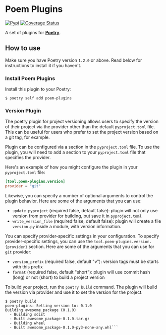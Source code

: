 # Poem Plugins

[![Pypi](https://img.shields.io/pypi/v/poem-plugins?color=%2334D058&label=pypi%20package)](https://pypi.org/project/poem-plugins)
[![Coverage Status](https://coveralls.io/repos/github/Alviner/poem-plugins/badge.svg?branch=main)](https://coveralls.io/github/Alviner/poem-plugins?branch=main)

A set of plugins for [**Poetry**](https://python-poetry.org/).

## How to use
Make sure you have Poetry version `1.2.0` or above. Read below for instructions to install it if you haven't.

### Install Poem Plugins

Install this plugin to your Poetry:

```console
$ poetry self add poem-plugins
```

### Version Plugin

The poetry plugin for project versioning allows users to specify
the version of their project via the provider other than the default `pyproject.toml` file.
This can be useful for users who prefer to set the project version based on a git tag, for example.

Plugin can be configured via a section in the `pyproject.toml` file.
To use the plugin, you will need to add a section to your `pyproject.toml`
file that specifies the provider.

Here's an example of how you might configure the plugin in your `pyproject.toml` file:
```toml
[tool.poem-plugins.version]
provider = "git"
```
Likewise, you can specify a number of optional arguments to control the plugin
behavior. Here are some of the arguments that you can use:
- `update_pyproject` (required false, default false): plugin will not only use version from provider for building, but save it in `pyproject.toml`
- `write_version_file` (required false, default false): plugin will create a file `version.py` inside a module, with version information.


You can specify provider-specific settings in your configuration.
To specify provider-specific settings, you can use the `tool.poem-plugins.version.{provider}` section.
Here are some of the arguments that you can use for `git` provider:
- `version_prefix` (required false, default "v"): version tags must be starts with this prefix
- `format` (required false, default "short"): plugin will use commit hash (long) or not (short) to build a project version

To build your project, run the `poetry build` command.
The plugin will build the version via provider and use it to set the version for the project.
```console
$ poetry build
poem-plugins: Setting version to: 0.1.0
Building awesome_package (0.1.0)
  - Building sdist
  - Built awesome_package-0.1.0.tar.gz
  - Building wheel
  - Built awesome_package-0.1.0-py3-none-any.whl```
```
